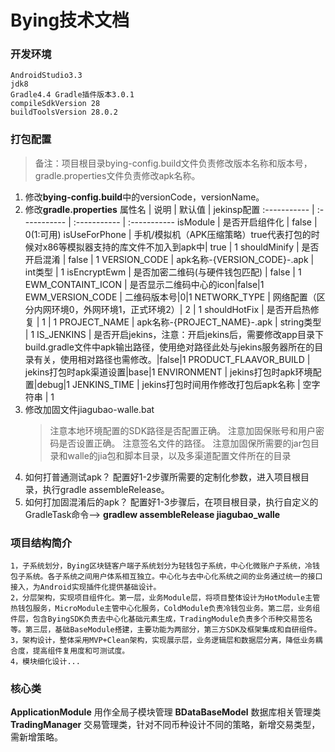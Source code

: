 # Bying技术文档

### 开发环境
    AndroidStudio3.3
    jdk8
    Gradle4.4 Gradle插件版本3.0.1
    compileSdkVersion 28
    buildToolsVersion 28.0.2

### 打包配置
> 备注：项目根目录bying-config.build文件负责修改版本名称和版本号，gradle.properties文件负责修改apk名称。

1. 修改**bying-config.build**中的versionCode，versionName。
2. 修改**gradle.properties**
	属性名 | 说明 | 默认值 | jekinsp配置
    :----------- | :----------- | :----------- | :-----------
    isModule         | 是否开启组件化        | false | 0(1:可用)
    isUseForPhone	 | 手机/模拟机（APK压缩策略）true代表打包的时候对x86等模拟器支持的库文件不加入到apk中| true | 1
    shouldMinify	|  是否开启混淆	| false | 1
    VERSION_CODE	| apk名称-{VERSION_CODE}-.apk	| int类型 | 1
    isEncryptEwm	| 是否加密二维码(与硬件钱包匹配) | false | 1
    EWM_CONTAINT_ICON	| 是否显示二维码中心的icon|false|1
    EWM_VERSION_CODE	| 二维码版本号|0|1
    NETWORK_TYPE	| 网络配置（区分内网环境0，外网环境1，正式环境2）| 2 | 1
    shouldHotFix	| 是否开启热修复	| 1 | 1
    PROJECT_NAME	| apk名称-{PROJECT_NAME}-.apk	| string类型 | 1
    IS_JENKINS		| 是否开启jekins，注意：开启jekins后，需要修改app目录下build.gradle文件中apk输出路径，使用绝对路径此处与jekins服务器所在的目录有关，使用相对路径也需修改。|false|1
    PRODUCT_FLAAVOR_BUILD | jekins打包时apk渠道设置|base|1
    ENVIRONMENT		| jekins打包时apk环境配置|debug|1
    JENKINS_TIME    | jekins打包时间用作修改打包后apk名称 | 空字符串 | 1
3. 修改加固文件jiagubao-walle.bat
    > 注意本地环境配置的SDK路径是否配置正确。
    > 注意加固保账号和用户密码是否设置正确。
    > 注意签名文件的路径。
    > 注意加固保所需要的jar包目录和walle的jia包和脚本目录，以及多渠道配置文件所在的目录
4. 如何打普通测试apk？
	配置好1-2步骤所需要的定制化参数，进入项目根目录，执行gradle assembleRelease。
5. 如何打加固混淆后的apk？
   配置好1-3步骤后，在项目根目录，执行自定义的GradleTask命令--> **gradlew assembleRelease jiagubao_walle**

### 项目结构简介
    1，子系统划分，Bying区块链客户端子系统划分为轻钱包子系统，中心化微账户子系统，冷钱包子系统。各子系统之间用户体系相互独立。中心化与去中心化系统之间的业务通过统一的接口接入，为Android实现插件化提供基础设计。
    2，分层架构，实现项目组件化。第一层，业务Module层，将项目整体设计为HotModule主管热钱包服务，MicroModule主管中心化服务，ColdModule负责冷钱包业务。第二层，业务组件层，包含ByingSDK负责去中心化基础元素生成，TradingModule负责多个币种交易签名等。第三层，基础BaseModule搭建，主要功能为两部分，第三方SDK及框架集成和自研组件。
    3，架构设计，整体采用MVP+Clean架构，实现展示层，业务逻辑层和数据层分离，降低业务耦
    合度，提高组件复用度和可测试度。
    4，模块细化设计...

### 核心类
**ApplicationModule**	用作全局子模块管理
**BDataBaseModel**		数据库相关管理类
**TradingManager**		交易管理类，针对不同币种设计不同的策略，新增交易类型，需新增策略。